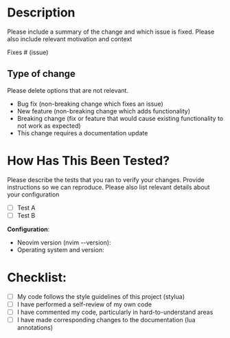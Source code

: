 # Description

Please include a summary of the change and which issue is fixed. Please also
include relevant motivation and context

Fixes # (issue)

## Type of change

Please delete options that are not relevant.

- Bug fix (non-breaking change which fixes an issue)
- New feature (non-breaking change which adds functionality)
- Breaking change (fix or feature that would cause existing functionality to not work as expected)
- This change requires a documentation update

# How Has This Been Tested?

Please describe the tests that you ran to verify your changes. Provide instructions so we can reproduce. Please also list relevant details about your configuration

- [ ] Test A
- [ ] Test B

**Configuration**:
* Neovim version (nvim --version):
* Operating system and version:

# Checklist:

- [ ] My code follows the style guidelines of this project (stylua)
- [ ] I have performed a self-review of my own code
- [ ] I have commented my code, particularly in hard-to-understand areas
- [ ] I have made corresponding changes to the documentation (lua annotations)
